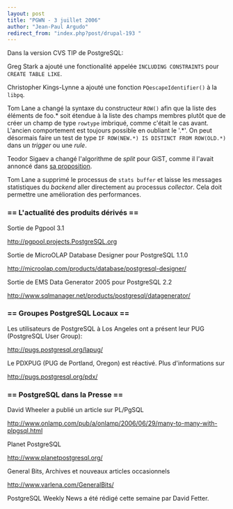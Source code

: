 ```yaml
---
layout: post
title: "PGWN - 3 juillet 2006"
author: "Jean-Paul Argudo"
redirect_from: "index.php?post/drupal-193 "
---
```



<p>Dans la version CVS TIP de PostgreSQL:</p>

<p>Greg Stark a ajouté une fonctionalité appelée <code>INCLUDING CONSTRAINTS</code> pour <code>CREATE TABLE LIKE</code>.

</p>

<p>Christopher Kings-Lynne a ajouté une fonction <code>PQescapeIdentifier()</code> à la <code>libpq</code>.</p>

<p>Tom Lane a changé la syntaxe du constructeur <code>ROW()</code> afin que la liste des éléments de foo.* soit étendue à la liste des champs membres plutôt que de créer un champ de type <code>rowtype</code> imbriqué, comme c'était le cas avant. L'ancien comportement est toujours possible en oubliant le '.*'. On peut désormais faire un test de type <code>IF ROW(NEW.*) IS DISTINCT FROM ROW(OLD.*)</code> dans un <em>trigger</em> ou une <em>rule</em>.

</p>

<p>Teodor Sigaev a changé l'algorithme de <em>split</em> pour GiST, comme il l'avait annoncé dans <a href="http://archives.postgresql.org/pgsql-hackers/2006-06/msg00254.php" target="_blank">sa proposition</a>.</p>

<p>Tom Lane a supprimé le processus de <code>stats buffer</code> et laisse les messages statistiques du <em>backend</em> aller directement au processus <em>collector</em>. Cela doit permettre une amélioration des performances.</p>

<!--more-->


<h3>== L'actualité des produits dérivés ==</h3>

<p>Sortie de Pgpool 3.1

<a href="http://pgpool.projects.PostgreSQL.org" target="_blank">http://pgpool.projects.PostgreSQL.org</a>

</p>

<p>Sortie de MicroOLAP Database Designer pour PostgreSQL 1.1.0

<a href="http://microolap.com/products/database/postgresql-designer/" target="_blank">http://microolap.com/products/database/postgresql-designer/</a></p>

<p>

Sortie de EMS Data Generator 2005 pour PostgreSQL 2.2

<a href="http://www.sqlmanager.net/products/postgresql/datagenerator/" target="_blank">http://www.sqlmanager.net/products/postgresql/datagenerator/</a></p>

<h3>== Groupes PostgreSQL Locaux ==</h3>

<p>Les utilisateurs de PostgreSQL à Los Angeles ont a présent leur PUG (PostgreSQL User Group):

<a href="http://pugs.postgresql.org/lapug/" target="_blank">http://pugs.postgresql.org/lapug/</a></p>

<p>Le PDXPUG (PUG de Portland, Oregon) est réactivé. Plus d'informations sur

<a href="http://pugs.postgresql.org/pdx/" target="_blank">http://pugs.postgresql.org/pdx/</a>

</p>

<h3>== PostgreSQL dans la Presse ==</h3>

<p>David Wheeler a publié un article sur PL/PgSQL

<a href="http://www.onlamp.com/pub/a/onlamp/2006/06/29/many-to-many-with-plpgsql.html" target="_blank">http://www.onlamp.com/pub/a/onlamp/2006/06/29/many-to-many-with-plpgsql.html</a></p>

<p>Planet PostgreSQL

<a href="http://www.planetpostgresql.org/" target="_blank">http://www.planetpostgresql.org/</a>

</p>

<p>General Bits, Archives et nouveaux articles occasionnels

<a href="http://www.varlena.com/GeneralBits/" target="_blank">http://www.varlena.com/GeneralBits/</a></p>

<p>PostgreSQL Weekly News a été rédigé cette semaine par David Fetter.</p>